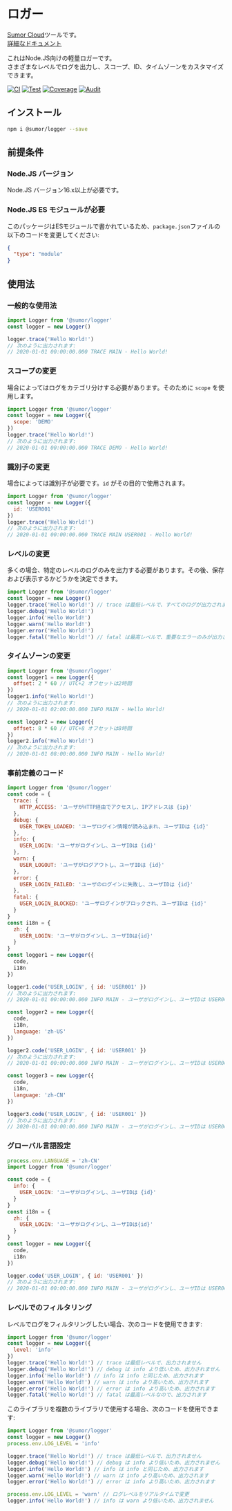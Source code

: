 # ロガー

[Sumor Cloud](https://sumor.cloud)ツールです。  
[詳細なドキュメント](https://sumor.cloud/logger)

これはNode.JS向けの軽量ロガーです。  
さまざまなレベルでログを出力し、スコープ、ID、タイムゾーンをカスタマイズできます。

[![CI](https://github.com/sumor-cloud/logger/actions/workflows/ci.yml/badge.svg)](https://github.com/sumor-cloud/logger/actions/workflows/ci.yml)
[![Test](https://github.com/sumor-cloud/logger/actions/workflows/ut.yml/badge.svg)](https://github.com/sumor-cloud/logger/actions/workflows/ut.yml)
[![Coverage](https://github.com/sumor-cloud/logger/actions/workflows/coverage.yml/badge.svg)](https://github.com/sumor-cloud/logger/actions/workflows/coverage.yml)
[![Audit](https://github.com/sumor-cloud/logger/actions/workflows/audit.yml/badge.svg)](https://github.com/sumor-cloud/logger/actions/workflows/audit.yml)

## インストール

```bash
npm i @sumor/logger --save
```

## 前提条件

### Node.JS バージョン

Node.JS バージョン16.x以上が必要です。

### Node.JS ES モジュールが必要

このパッケージはESモジュールで書かれているため、`package.json`ファイルの以下のコードを変更してください:

```json
{
  "type": "module"
}
```

## 使用法

### 一般的な使用法

```js
import Logger from '@sumor/logger'
const logger = new Logger()

logger.trace('Hello World!')
// 次のように出力されます:
// 2020-01-01 00:00:00.000 TRACE MAIN - Hello World!
```

### スコープの変更

場合によってはログをカテゴリ分けする必要があります。そのために `scope` を使用します。

```js
import Logger from '@sumor/logger'
const logger = new Logger({
  scope: 'DEMO'
})
logger.trace('Hello World!')
// 次のように出力されます:
// 2020-01-01 00:00:00.000 TRACE DEMO - Hello World!
```

### 識別子の変更

場合によっては識別子が必要です。`id` がその目的で使用されます。

```js
import Logger from '@sumor/logger'
const logger = new Logger({
  id: 'USER001'
})
logger.trace('Hello World!')
// 次のように出力されます:
// 2020-01-01 00:00:00.000 TRACE MAIN USER001 - Hello World!
```

### レベルの変更

多くの場合、特定のレベルのログのみを出力する必要があります。その後、保存および表示するかどうかを決定できます。

```js
import Logger from '@sumor/logger'
const logger = new Logger()
logger.trace('Hello World!') // trace は最低レベルで、すべてのログが出力されます
logger.debug('Hello World!')
logger.info('Hello World!')
logger.warn('Hello World!')
logger.error('Hello World!')
logger.fatal('Hello World!') // fatal は最高レベルで、重要なエラーのみが出力されます
```

### タイムゾーンの変更

```js
import Logger from '@sumor/logger'
const logger1 = new Logger({
  offset: 2 * 60 // UTC+2 オフセットは2時間
})
logger1.info('Hello World!')
// 次のように出力されます:
// 2020-01-01 02:00:00.000 INFO MAIN - Hello World!

const logger2 = new Logger({
  offset: 8 * 60 // UTC+8 オフセットは8時間
})
logger2.info('Hello World!')
// 次のように出力されます:
// 2020-01-01 08:00:00.000 INFO MAIN - Hello World!
```

### 事前定義のコード

```js
import Logger from '@sumor/logger'
const code = {
  trace: {
    HTTP_ACCESS: 'ユーザがHTTP経由でアクセスし、IPアドレスは {ip}'
  },
  debug: {
    USER_TOKEN_LOADED: 'ユーザログイン情報が読み込まれ、ユーザIDは {id}'
  },
  info: {
    USER_LOGIN: 'ユーザがログインし、ユーザIDは {id}'
  },
  warn: {
    USER_LOGOUT: 'ユーザがログアウトし、ユーザIDは {id}'
  },
  error: {
    USER_LOGIN_FAILED: 'ユーザのログインに失敗し、ユーザIDは {id}'
  },
  fatal: {
    USER_LOGIN_BLOCKED: 'ユーザログインがブロックされ、ユーザIDは {id}'
  }
}
const i18n = {
  zh: {
    USER_LOGIN: 'ユーザがログインし、ユーザIDは{id}'
  }
}
const logger1 = new Logger({
  code,
  i18n
})

logger1.code('USER_LOGIN', { id: 'USER001' })
// 次のように出力されます:
// 2020-01-01 00:00:00.000 INFO MAIN - ユーザがログインし、ユーザIDは USER001

const logger2 = new Logger({
  code,
  i18n,
  language: 'zh-US'
})

logger2.code('USER_LOGIN', { id: 'USER001' })
// 次のように出力されます:
// 2020-01-01 00:00:00.000 INFO MAIN - ユーザがログインし、ユーザIDは USER001

const logger3 = new Logger({
  code,
  i18n,
  language: 'zh-CN'
})

logger3.code('USER_LOGIN', { id: 'USER001' })
// 次のように出力されます:
// 2020-01-01 00:00:00.000 INFO MAIN - ユーザがログインし、ユーザIDは USER001
```

### グローバル言語設定

```js
process.env.LANGUAGE = 'zh-CN'
import Logger from '@sumor/logger'

const code = {
  info: {
    USER_LOGIN: 'ユーザがログインし、ユーザIDは {id}'
  }
}
const i18n = {
  zh: {
    USER_LOGIN: 'ユーザがログインし、ユーザIDは{id}'
  }
}
const logger = new Logger({
  code,
  i18n
})

logger.code('USER_LOGIN', { id: 'USER001' })
// 次のように出力されます:
// 2020-01-01 00:00:00.000 INFO MAIN - ユーザがログインし、ユーザIDは USER001
```

### レベルでのフィルタリング

レベルでログをフィルタリングしたい場合、次のコードを使用できます:

```js
import Logger from '@sumor/logger'
const logger = new Logger({
  level: 'info'
})
logger.trace('Hello World!') // trace は最低レベルで、出力されません
logger.debug('Hello World!') // debug は info より低いため、出力されません
logger.info('Hello World!') // info は info と同じため、出力されます
logger.warn('Hello World!') // warn は info より高いため、出力されます
logger.error('Hello World!') // error は info より高いため、出力されます
logger.fatal('Hello World!') // fatal は最高レベルなので、出力されます
```

このライブラリを複数のライブラリで使用する場合、次のコードを使用できます:

```js
import Logger from '@sumor/logger'
const logger = new Logger()
process.env.LOG_LEVEL = 'info'

logger.trace('Hello World!') // trace は最低レベルで、出力されません
logger.debug('Hello World!') // debug は info より低いため、出力されません
logger.info('Hello World!') // info は info と同じため、出力されます
logger.warn('Hello World!') // warn は info より高いため、出力されます
logger.error('Hello World!') // error は info より高いため、出力されます

process.env.LOG_LEVEL = 'warn' // ログレベルをリアルタイムで変更
logger.info('Hello World!') // info は warn より低いため、出力されません
```